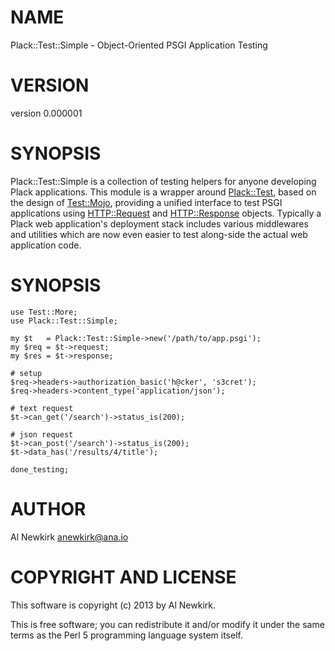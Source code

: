 # NAME

Plack::Test::Simple - Object-Oriented PSGI Application Testing

# VERSION

version 0.000001

# SYNOPSIS

Plack::Test::Simple is a collection of testing helpers for anyone developing
Plack applications. This module is a wrapper around [Plack::Test](http://search.cpan.org/perldoc?Plack::Test), based on the
design of [Test::Mojo](http://search.cpan.org/perldoc?Test::Mojo), providing a unified interface to test PSGI applications
using [HTTP::Request](http://search.cpan.org/perldoc?HTTP::Request) and [HTTP::Response](http://search.cpan.org/perldoc?HTTP::Response) objects. Typically a Plack web
application's deployment stack includes various middlewares and utilities which
are now even easier to test along-side the actual web application code.

# SYNOPSIS

    use Test::More;
    use Plack::Test::Simple;

    my $t   = Plack::Test::Simple->new('/path/to/app.psgi');
    my $req = $t->request;
    my $res = $t->response;

    # setup
    $req->headers->authorization_basic('h@cker', 's3cret');
    $req->headers->content_type('application/json');

    # text request
    $t->can_get('/search')->status_is(200);

    # json request
    $t->can_post('/search')->status_is(200);
    $t->data_has('/results/4/title');

    done_testing;

# AUTHOR

Al Newkirk <anewkirk@ana.io>

# COPYRIGHT AND LICENSE

This software is copyright (c) 2013 by Al Newkirk.

This is free software; you can redistribute it and/or modify it under
the same terms as the Perl 5 programming language system itself.
